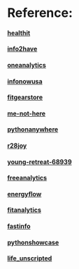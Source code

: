 


Reference:  
=======

#### [healthit](http://healthit.somee.com) 
#### [info2have](http://info2have.000webhostapp.com) 
#### [oneanalytics](http://oneanalytics.weebly.com) 
#### [infonowusa](http://infonowusa.wordpress.com) 
#### [fitgearstore](http://zzz.wixsite.com/fitgearstore) 
#### [me-not-here](http://me-not-here.weebly.com) 
#### [pythonanywhere](http://zzz.pythonanywhere.com) 
#### [r28joy](http://r28joy.herokuapp.com) 
#### [young-retreat-68939](http://young-retreat-68939.herokuapp.com) 
#### [freeanalytics](http://freeanalytics.000webhostapp.com) 
#### [energyflow](http://energyflow.000webhostapp.com) 
#### [fitanalytics](http://fitanalytics.000webhostapp.com) 
#### [fastinfo](http://fastinfo.infonow.x10host.com) 
#### [pythonshowcase](http://pythonshowcase.infonow.x10host.com) 
#### [life_unscripted](https://github.com/zzz/life_unscripted)


